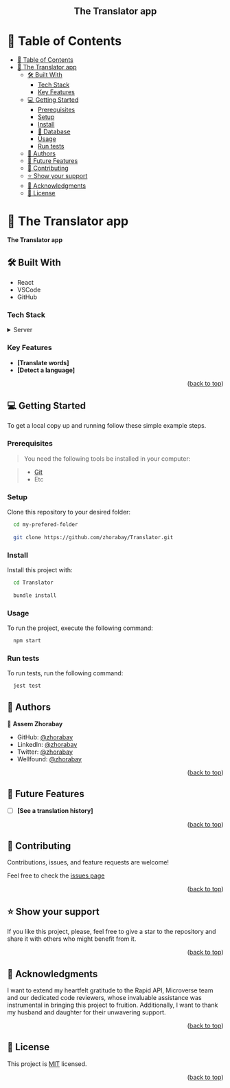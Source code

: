 <a name="readme-top"></a>
<div align="center">
  <h2><b>The Translator app</b></h2>
</div>

# 📗 Table of Contents

- [📗 Table of Contents](#-table-of-contents)
- [📖 The Translator app ](#-the-blog-app-)
  - [🛠 Built With ](#-built-with-)
    - [Tech Stack ](#tech-stack-)
    - [Key Features ](#key-features-)
  - [💻 Getting Started ](#-getting-started-)
    - [Prerequisites](#prerequisites)
    - [Setup](#setup)
    - [Install](#install)
    - [💾 Database](#-database)
    - [Usage](#usage)
    - [Run tests](#run-tests)
  - [👥 Authors ](#-authors-)
  - [🔭 Future Features ](#-future-features-)
  - [🤝 Contributing ](#-contributing-)
  - [⭐️ Show your support ](#️-show-your-support-)
  - [🙏 Acknowledgments ](#-acknowledgments-)
  - [📝 License ](#-license-)



# 📖 The Translator app <a name="about-project"></a>

**The Translator app** 

## 🛠 Built With <a name="built-with"></a>

- React
- VSCode
- GitHub

### Tech Stack <a name="tech-stack"></a>

<details>
  <summary>Server</summary>
  <ul>
    <li><a href="https://react.dev/learn/start-a-new-react-project">React</a></li>
  </ul>
</details>


### Key Features <a name="key-features"></a>

- **[Translate words]**
- **[Detect a language]**

<p align="right">(<a href="#readme-top">back to top</a>)</p>


## 💻 Getting Started <a name="getting-started"></a>

To get a local copy up and running follow these simple example steps.

### Prerequisites

> You need the following tools be installed in your computer:

> - [Git](https://www.linode.com/docs/guides/how-to-install-git-on-linux-mac-and-windows/)
> - Etc

### Setup

Clone this repository to your desired folder:

```sh
  cd my-prefered-folder
  
  git clone https://github.com/zhorabay/Translator.git

```

### Install

Install this project with:

```sh
  cd Translator
  
  bundle install
```

### Usage

To run the project, execute the following command:

```sh
  npm start
```

### Run tests

To run tests, run the following command:


```sh
  jest test
```


## 👥 Authors <a name="authors"></a>

👤 **Assem Zhorabay**

- GitHub: [@zhorabay](https://github.com/zhorabay)
- LinkedIn: [@zhorabay](https://www.linkedin.com/in/zhorabay)
- Twitter: [@zhorabay](https://twitter.com/AssemZhorabay)
- Wellfound: [@zhorabay](https://wellfound.com/u/assem-zhorabay)

<p align="right">(<a href="#readme-top">back to top</a>)</p>


## 🔭 Future Features <a name="future-features"></a>

- [ ] **[See a translation history]**

<p align="right">(<a href="#readme-top">back to top</a>)</p>


## 🤝 Contributing <a name="contributing"></a>

Contributions, issues, and feature requests are welcome!

Feel free to check the [issues page](https://github.com/zhorabay/Translator/issues/)

<p align="right">(<a href="#readme-top">back to top</a>)</p>


## ⭐️ Show your support <a name="support"></a>

If you like this project, please, feel free to give a star to the repository and share it with others who might benefit from it.

<p align="right">(<a href="#readme-top">back to top</a>)</p>


## 🙏 Acknowledgments <a name="acknowledgements"></a>

I want to extend my heartfelt gratitude to the Rapid API, Microverse team and our dedicated code reviewers, whose invaluable assistance was instrumental in bringing this project to fruition. Additionally, I want to thank my husband and daughter for their unwavering support.

<p align="right">(<a href="#readme-top">back to top</a>)</p>


## 📝 License <a name="license"></a>

This project is [MIT](./LICENSE) licensed.

<p align="right">(<a href="#readme-top">back to top</a>)</p>
